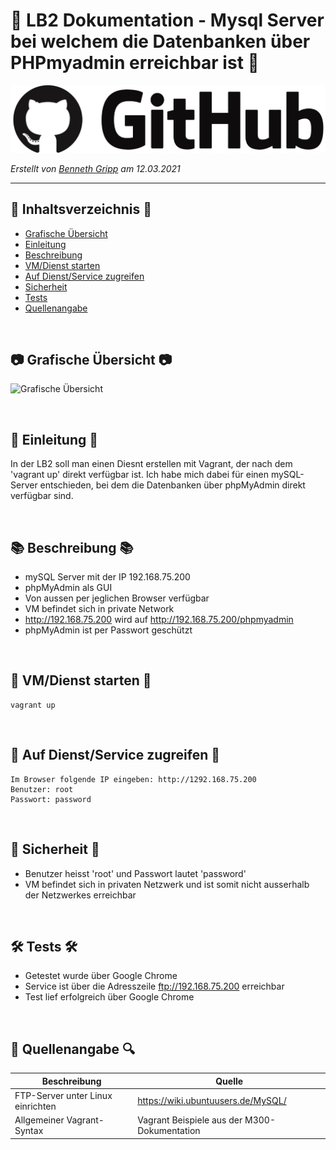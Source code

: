 # 📖 LB2 Dokumentation - Mysql Server bei welchem die Datenbanken über PHPmyadmin erreichbar ist 📖

![introbild.png](Pictures/introbild.png)

_Erstellt von [Benneth Gripp](https://github.com/1JustBen5) am 12.03.2021_

---

## 📝 Inhaltsverzeichnis 📝
- [Grafische Übersicht](#Grafische-Übersicht) 
- [Einleitung](#Einleitung) 
- [Beschreibung](#Beschreibung) 
- [VM/Dienst starten](#VM/Dienst-starten) 
- [Auf Dienst/Service zugreifen](#Auf-Dienst/Service-zugreifen) 
- [Sicherheit](#Sicherheit) 
- [Tests](#Tests) 
- [Quellenangabe](#Quellenangabe) 

<br>

## 📷 Grafische Übersicht 📷
![Grafische Übersicht](Pictures/Grafische_Übersicht.png)

<br>

## 🔖 Einleitung 🔖
In der LB2 soll man einen Diesnt erstellen mit Vagrant, der nach dem 'vagrant up' direkt verfügbar ist. Ich habe mich dabei für einen mySQL-Server entschieden, bei dem die Datenbanken über phpMyAdmin direkt verfügbar sind.

<br>

## 📚 Beschreibung 📚
  * mySQL Server mit der IP 192.168.75.200
  * phpMyAdmin als GUI
  * Von aussen per jeglichen Browser verfügbar
  * VM befindet sich in private Network
  * http://192.168.75.200 wird auf http://192.168.75.200/phpmyadmin
  * phpMyAdmin ist per Passwort geschützt

<br>

## 🚩 VM/Dienst starten 🚩
    vagrant up

<br>

## 🔑 Auf Dienst/Service zugreifen 🔑
    Im Browser folgende IP eingeben: http://1292.168.75.200
    Benutzer: root  
    Passwort: password

<br>

## 🔐 Sicherheit 🔐
* Benutzer heisst 'root' und Passwort lautet 'password'
* VM befindet sich in privaten Netzwerk und ist somit nicht ausserhalb der Netzwerkes erreichbar

<br>

## 🛠 Tests 🛠
* Getestet wurde über Google Chrome
* Service ist über die Adresszeile ftp://192.168.75.200 erreichbar
* Test lief erfolgreich über Google Chrome


<br>

## 🔎 Quellenangabe 🔍

| Beschreibung      | Quelle          |
| --------------| -----------------|
| FTP-Server unter Linux einrichten | https://wiki.ubuntuusers.de/MySQL/ |
| Allgemeiner Vagrant-Syntax| Vagrant Beispiele aus der M300-Dokumentation  |
